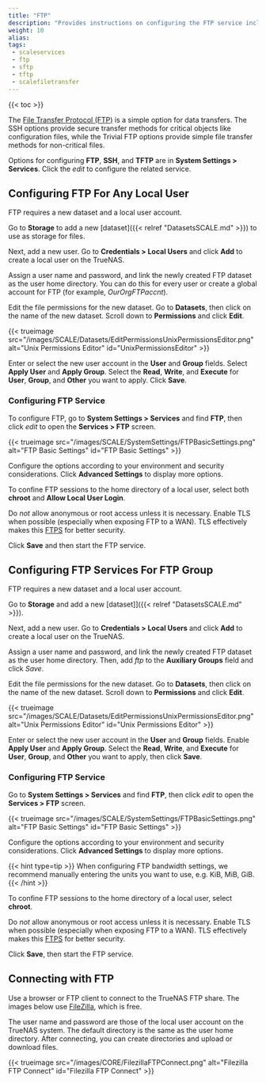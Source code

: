 ```yaml
---
title: "FTP"
description: "Provides instructions on configuring the FTP service including storage, user, and access permissions."
weight: 10
alias: 
tags:
 - scaleservices
 - ftp
 - sftp
 - tftp
 - scalefiletransfer
---
```


{{< toc >}}

The [File Transfer Protocol (FTP)](https://tools.ietf.org/html/rfc959) is a simple option for data transfers.
The SSH options provide secure transfer methods for critical objects like configuration files, while the Trivial FTP options provide simple file transfer methods for non-critical files.

Options for configuring **FTP**, **SSH**, and **TFTP** are in **System Settings > Services**.
Click the <i class="material-icons" aria-hidden="true" title="Configure">edit</i> to configure the related service.

## Configuring FTP For Any Local User
FTP requires a new dataset and a local user account.

Go to **Storage** to add a new [dataset]({{< relref "DatasetsSCALE.md" >}}) to use as storage for files. 

Next, add a new user. Go to **Credentials > Local Users**  and click **Add** to create a local user on the TrueNAS.

Assign a user name and password, and link the newly created FTP dataset as the user home directory.
You can do this for every user or create a global account for FTP (for example, *OurOrgFTPaccnt*).

Edit the file permissions for the new dataset. Go to **Datasets**, then click on the name of the new dataset. Scroll down to **Permissions** and click **Edit**.

{{< trueimage src="/images/SCALE/Datasets/EditPermissionsUnixPermissionsEditor.png" alt="Unix Permissions Editor" id="UnixPermissionsEditor" >}}

Enter or select the new user account in the **User** and **Group** fields.
Select **Apply User** and **Apply Group**.
Select the **Read**, **Write**, and **Execute** for **User**, **Group**, and **Other** you want to apply.
Click **Save**.

### Configuring FTP Service

To configure FTP, go to **System Settings > Services** and find **FTP**, then click <i class="material-icons" aria-hidden="true" title="Configure">edit</i> to open the **Services > FTP** screen.

{{< trueimage src="/images/SCALE/SystemSettings/FTPBasicSettings.png" alt="FTP Basic Settings" id="FTP Basic Settings" >}}

Configure the options according to your environment and security considerations. Click **Advanced Settings** to display more options.

To confine FTP sessions to the home directory of a local user, select both **chroot** and **Allow Local User Login**. 

Do *not* allow anonymous or root access unless it is necessary. 
Enable TLS when possible (especially when exposing FTP to a WAN). TLS effectively makes this [FTPS](https://tools.ietf.org/html/rfc4217) for better security.

Click **Save** and then start the FTP service.

## Configuring FTP Services For FTP Group
FTP requires a new dataset and a local user account.

Go to **Storage** and add a new [dataset]]({{< relref "DatasetsSCALE.md" >}}).

Next, add a new user. Go to **Credentials > Local Users**  and click **Add** to create a local user on the TrueNAS.

Assign a user name and password, and link the newly created FTP dataset as the user home directory. Then, add *ftp* to the **Auxiliary Groups** field and click *Save*.

Edit the file permissions for the new dataset. Go to **Datasets**, then click on the name of the new dataset. Scroll down to **Permissions** and click **Edit**.

{{< trueimage src="/images/SCALE/Datasets/EditPermissionsUnixPermissionsEditor.png" alt="Unix Permissions Editor" id="Unix Permissions Editor" >}}

Enter or select the new user account in the **User** and **Group** fields.
Enable **Apply User** and **Apply Group**.
Select the **Read**, **Write**, and **Execute** for **User**, **Group**, and **Other** you want to apply, then click **Save**.

### Configuring FTP Service

Go to **System Settings > Services** and find **FTP**, then click <i class="material-icons" aria-hidden="true" title="Configure">edit</i> to open the **Services > FTP** screen.

{{< trueimage src="/images/SCALE/SystemSettings/FTPBasicSettings.png" alt="FTP Basic Settings" id="FTP Basic Settings" >}}

Configure the options according to your environment and security considerations. Click **Advanced Settings** to display more options.

{{< hint type=tip >}}
When configuring FTP bandwidth settings, we recommend manually entering the units you want to use, e.g. KiB, MiB, GiB.
{{< /hint >}}

To confine FTP sessions to the home directory of a local user, select **chroot**. 

Do *not* allow anonymous or root access unless it is necessary. 
Enable TLS when possible (especially when exposing FTP to a WAN). TLS effectively makes this [FTPS](https://tools.ietf.org/html/rfc4217) for better security.

Click **Save**, then start the FTP service.

## Connecting with FTP

Use a browser or FTP client to connect to the TrueNAS FTP share.
The images below use [FileZilla](https://sourceforge.net/projects/filezilla/), which is free.

The user name and password are those of the local user account on the TrueNAS system.
The default directory is the same as the user home directory.
After connecting, you can create directories and upload or download files.

{{< trueimage src="/images/CORE/FilezillaFTPConnect.png" alt="Filezilla FTP Connect" id="Filezilla FTP Connect" >}}
